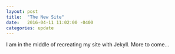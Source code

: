 ```yaml
---
layout: post
title:  "The New Site"
date:   2016-04-11 11:02:00 -0400
categories: update
---
```


I am in the middle of recreating my site with Jekyll. More to come...

